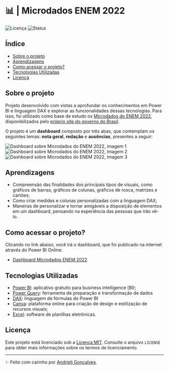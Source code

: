 # 📊 | Microdados ENEM 2022

![Licença](https://img.shields.io/badge/Licen%C3%A7a-MIT-f5b5ca.svg)
![Status](https://img.shields.io/badge/Status-Concluído-abf285.svg)

## Índice

- [Sobre o projeto](#sobre-o-projeto)
- [Aprendizagens](#aprendizagens)
- [Como acessar o projeto?](#como-acessar-o-projeto)
- [Tecnologias Utilizadas](#tecnologias-utilizadas)
- [Licença](#licença)

## Sobre o projeto

Projeto desenvolvido com vistas a aprofundar os conhecimentos em Power BI e linguagem DAX e explorar as funcionalidades dessas tecnologias. Para isso, foi utilizado como base de estudo os [Microdados do ENEM 2022](https://www.gov.br/inep/pt-br/assuntos/noticias/enem/divulgados-microdados-do-enem-2022), disponibilizados pelo [próprio site do governo do Brasil](https://www.gov.br/pt-br). 

O projeto é um **dashboard** composto por três abas, que contemplam os seguintes temas: **nota geral**, **redação** e **ausências**, presentes a seguir:

![Dashboard sobre Microdados do ENEM 2022, imagem 1](https://i.imgur.com/3bCSD0N.png)
![Dashboard sobre Microdados do ENEM 2022, imagem 2](https://i.imgur.com/EoUQjZO.png)
![Dashboard sobre Microdados do ENEM 2022, imagem 3](https://i.imgur.com/EjJ7RkA.png)

## Aprendizagens

* Compreensão das finalidades dos principais tipos de visuais, como gráficos de barras, gráficos de colunas, gráficos de rosca, matrizes e cartões;
* Como criar medidas e colunas personalizadas com a linguagem DAX;
* Maneiras de personalizar e tornar amigáveis a disposição de elementos em um dashboard, pensando na experiência das pessoas que irão vê-lo.

## Como acessar o projeto?

Clicando no link abaixo, você irá o dashboard, que foi publicado na internet através do Power BI Online:
* [Dashboard Microdados ENEM 2022](https://app.powerbi.com/view?r=eyJrIjoiNjg0NWUzZjEtYmI5OC00ZDIxLWFmYjEtODFlMjYwNjYwMjUxIiwidCI6IjA5OGU0MDQ1LWY4OWYtNDVhZC05YmQxLTQ0NWUxOTZkYTZlYSJ9&pageName=ReportSection7a8263db44e29d89ce8a)

## Tecnologias Utilizadas
* [Power BI](https://powerbi.microsoft.com/pt-br/): aplicativo gratuito para business intelligence (BI);
* [Power Query](https://learn.microsoft.com/pt-br/power-query/power-query-what-is-power-query): ferramenta de preparação e transformação de dados
* [DAX](https://learn.microsoft.com/pt-br/dax/): linguagem de fórmulas do Power BI  
* [Canva](https://www.canva.com/pt_br/): plataforma online para criação de design e estilização de recursos visuais;
* [Excel](https://www.microsoft.com/pt-br/microsoft-365/excel): software de planilhas eletrônicas.

## Licença

Este projeto está licenciado sob a [Licença MIT](https://opensource.org/licenses/MIT). Consulte o arquivo `LICENSE` para obter mais informações sobre os termos de licenciamento.

---

✨ Feito com carinho por [Andrieli Gonçalves](https://github.com/strawndri).
